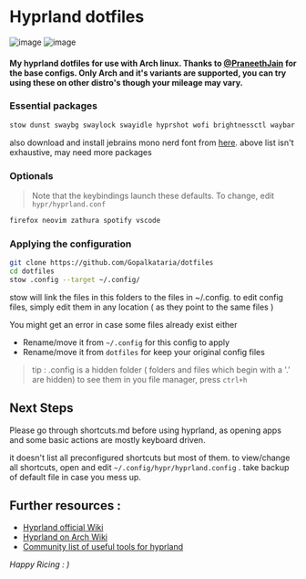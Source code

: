 # Hyprland dotfiles

![image](https://github.com/Gopalkataria/dotfiles/assets/2024-07-12-162257_hyprshot.png)
![image](https://github.com/Gopalkataria/dotfiles/assets/2024-07-12-162431_hyprshot.png)

#### My hyprland dotfiles for use with Arch linux. Thanks to [@PraneethJain](https://github.com/PraneethJain/dotfiles) for the base configs. Only Arch and it's variants are supported, you can try using these on other distro's though your mileage may vary. 


### Essential packages 
```bash
stow dunst swaybg swaylock swayidle hyprshot wofi brightnessctl waybar networkmanager networkmanager-manager-applet blueman playerctl pamixer gnome-terminal 
```

also download and install jebrains mono nerd font from [here](https://www.nerdfonts.com/font-downloads).
above list isn't exhaustive, may need more packages 

### Optionals
> Note that the keybindings launch these defaults. To change, edit `hypr/hyprland.conf`
```bash
firefox neovim zathura spotify vscode
```

### Applying the configuration 

```bash
git clone https://github.com/Gopalkataria/dotfiles
cd dotfiles
stow .config --target ~/.config/
```
stow will link the files in this folders to the files in ~/.config. to edit config files, simply edit them in any location ( as they point to the same files )


You might get an error in case some files already exist either
- Rename/move it from `~/.config` for this config to apply
- Rename/move it from `dotfiles` for keep your original config files
> tip : .config is a hidden folder ( folders and files which begin with a '.' are hidden) to see them in you file manager, press `ctrl+h`

## Next Steps 

Please go through shortcuts.md before using hyprland, as opening apps and some basic actions are mostly keyboard driven. 

it doesn't list all preconfigured shortcuts but most of them. to view/change all shortcuts, open and edit `~/.config/hypr/hyprland.config` . take backup of default file in case you mess up.


## Further resources : 
- [Hyprland official Wiki](https://wiki.hyprland.org/)
- [Hyprland on Arch Wiki](https://wiki.archlinux.org/title/Hyprland)
- [Community list of useful tools for hyprland](https://github.com/hyprland-community/awesome-hyprland)




*Happy Ricing : )*
